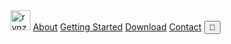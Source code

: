 <div class="container">
    <nav aria-label="Main navigation">
        <img src="logo.png" alt="rynz.de logo, a minimalist static site generator" width="32" height="32">
        <a href="#about">About</a>
        <a href="#getting-started">Getting Started</a>
        <a href="#download">Download</a>
        <a href="#contact">Contact</a>
        <button class="theme-toggle" id="theme-toggle" aria-label="Toggle between dark and light mode">🌙</button>
    </nav>
</div>